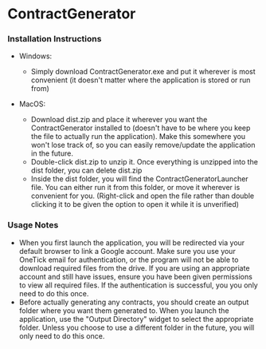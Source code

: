 # ContractGenerator

### Installation Instructions

* Windows:
  * Simply download ContractGenerator.exe and put it wherever is most convenient (it doesn't matter where the application is stored or run from)

* MacOS:
  * Download dist.zip and place it wherever you want the ContractGenerator installed to (doesn't have to be where you keep the file to actually run the application). Make this somewhere you won't lose track of, so you can easily remove/update the application in the future.
  * Double-click dist.zip to unzip it. Once everything is unzipped into the dist folder, you can delete dist.zip
  * Inside the dist folder, you will find the ContractGeneratorLauncher file. You can either run it from this folder, or move it wherever is convenient for you. (Right-click and open the file rather than double clicking it to be given the option to open it while it is unverified)
   
### Usage Notes
  
* When you first launch the application, you will be redirected via your default browser to link a Google account. Make sure you use your OneTick email for authentication, or the program will not be able to download required files from the drive. If you are using an appropriate account and still have issues, ensure you have been given permissions to view all required files. If the authentication is successful, you you only need to do this once.
* Before actually generating any contracts, you should create an output folder where you want them generated to. When you launch the application, use the "Output Directory" widget to select the appropriate folder. Unless you choose to use a different folder in the future, you will only need to do this once.
